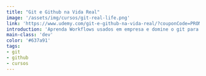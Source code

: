 ```yaml
---
title: "Git e Github na Vida Real"
image: '/assets/img/cursos/git-real-life.png'
link: 'https://www.udemy.com/git-e-github-na-vida-real/?couponCode=PROMOSITE'
introduction: 'Aprenda Workflows usados em empresa e domine o git para nunca mais ter problema nenhum!'
main-class: 'dev'
color: '#637a91'
tags:
- git
- github
- cursos
---
```

